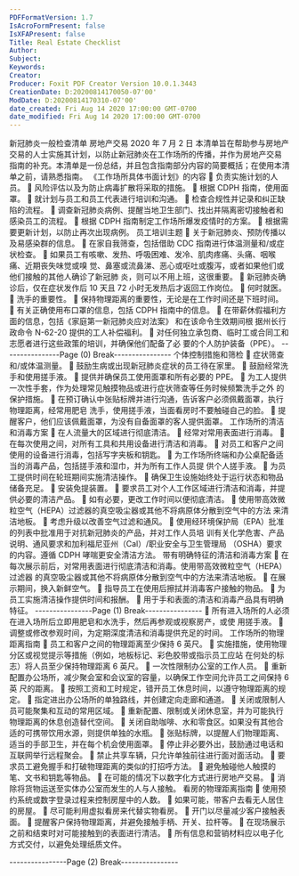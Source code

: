 ```yaml
---
PDFFormatVersion: 1.7
IsAcroFormPresent: false
IsXFAPresent: false
Title: Real Estate Checklist
Author: 
Subject: 
Keywords: 
Creator: 
Producer: Foxit PDF Creator Version 10.0.1.3443
CreationDate: D:20200814170050-07'00'
ModDate: D:20200814170310-07'00'
date_created: Fri Aug 14 2020 17:00:00 GMT-0700
date_modified: Fri Aug 14 2020 17:00:00 GMT-0700
---
```

 
新冠肺炎一般检查清单 
房地产交易 
2020 年 7 月 2 日 
本清单旨在帮助参与房地产交易的人士实施其计划，以防止新冠肺炎在工作场所的传播，并作为房地产交易
指南的补充。本清单是一份总结，并且包含指南部分内容的简要概括；在使用本清单之前，请熟悉指南。 
《工作场所具体书面计划》的内容 
 负责实施计划的人员。 
 风险评估以及为防止病毒扩散将采取的措施。 
 根据 CDPH 指南，使用面罩。 
 就计划与员工和员工代表进行培训和沟通。 
 检查合规性并记录和纠正缺陷的流程。 
 调查新冠肺炎病例、提醒当地卫生部门、找出并隔离密切接触者和感染员工的流程。 
 根据 CDPH 指南制定工作场所爆发疫情时的方案。 
 根据需要更新计划，以防止再次出现病例。 
员工培训主题 
 关于新冠肺炎、预防传播以及易感染群的信息。 
 在家自我筛查，包括借助 CDC 指南进行体温测量和/或症状检查。 
 如果员工有咳嗽、发热、呼吸困难、发冷、肌肉疼痛、头痛、咽喉痛、近期丧失味觉或嗅
觉、鼻塞或流鼻涕、恶心或呕吐或腹泻，或者如果他们或他们接触的其他人确诊了新冠肺
炎，则可以不用上班，这很重要。 
 新冠肺炎确诊后，仅在症状发作后 10 天且 72 小时无发热后才返回工作岗位。 
 何时就医。 
 洗手的重要性。 
 保持物理距离的重要性，无论是在工作时间还是下班时间。 
 有关正确使用布口罩的信息，包括 CDPH 指南中的信息。 
 在带薪休假福利方面的信息，包括《家庭第一新冠肺炎应对法案》 和在该命令生效期间根
据州长行政命令 N-62-20 提供的工人补偿福利。 
 对任何独立承包商、临时工或合同工和志愿者进行这些政策的培训，并确保他们配备了必
要的个人防护装备（PPE）。 
----------------Page (0) Break----------------
个体控制措施和筛检 
 症状筛查和/或体温测量。 
 鼓励生病或出现新冠肺炎症状的员工待在家里。 
 鼓励经常洗手和使用搓手液。 
 提供并确保员工使用面罩和所有必要的 PPE。 
 为工人提供一次性手套，作为处理常见触摸物品或进行症状筛查等任务时候频繁洗手之外
的保护措施。 
 在预订确认中张贴标牌并进行沟通，告诉客户必须佩戴面罩，执行物理距离，经常用肥皂
洗手，使用搓手液，当面看房时不要触碰自己的脸。 
 提醒客户，他们应该佩戴面罩，为没有自备面罩的客人提供面罩。 
工作场所的清洁和消毒方案 
 在人流量大的区域进行彻底清洁。 
 经常对常用表面进行消毒。 
 在每次使用之间，对所有工具和共用设备进行清洁和消毒。 
 对员工和客户之间使用的设备进行消毒，包括写字夹板和钥匙。 
 为工作场所终端和办公桌配备适当的消毒产品，包括搓手液和湿巾，并为所有工作人员提
供个人搓手液。 
 为员工提供时间在轮班期间实施清洁操作。 
 确保卫生设施始终处于运行状态和物品储备充足。 
 安装免提装置。 
 要求员工对个人工作区域进行清洁和消毒，并提供必要的清洁产品。 
 如有必要，更改工作时间以便彻底清洁。 
 使用带高效微粒空气（HEPA）过滤器的真空吸尘器或其他不将病原体分散到空气中的方法
来清洁地板。 
 考虑升级以改善空气过滤和通风。 
 使用经环境保护局（EPA）批准的列表中批准用于对抗新冠肺炎的产品，并对工作人员培
训有关化学危害、产品说明、通风要求和加利福尼亚州（Cal）/职业安全与卫生管理局
（OSHA）要求的内容。遵循 CDPH 哮喘更安全清洁方法。 
带有明确特征的清洁和消毒方案 
 在每次展示前后，对常用表面进行彻底清洁和消毒。使用带高效微粒空气（HEPA）过滤器
的真空吸尘器或其他不将病原体分散到空气中的方法来清洁地板。 
 在展示期间，换入新鲜空气。 
 指导员工在使用后擦拭并消毒客户接触的物品。 
 为员工实施清洁操作提供时间和报酬。 
 用于手和表面的清洁和消毒产品具有明确特征。 
----------------Page (1) Break----------------
 所有进入场所的人必须在进入场所后立即用肥皂和水洗手，然后再参观或视察房产，或使
用搓手液。 
 调整或修改参观时间，为定期深度清洁和消毒提供充足的时间。 
工作场所的物理距离指南 
 员工和客户之间的物理距离至少保持 6 英尺。 
 实施措施，使用物理分区或视觉提示等措施（例如，地板标记、彩色胶带或指示员工应站
在何处的标志）将人员至少保持物理距离 6 英尺。 
 一次性限制办公室的工作人员。 
 重新配置办公场所，减少聚会室和会议室的容量，以确保工作空间允许员工之间保持 6 英
尺的距离。 
 按照工资和工时规定，错开员工休息时间，以遵守物理距离的规定。 
 指定进出办公场所的单独路线，并创建定向走廊和通道。 
 关闭或限制人员可能聚集和互动的常用区域。 
 重新配置、限制或关闭休息室，并为可能执行物理距离的休息创造替代空间。 
 关闭自助咖啡、水和零食区。如果没有其他合适的可携带饮用水源，则提供单独的水瓶。 
 张贴标牌，以提醒人们物理距离、适当的手部卫生，并在每个机会使用面罩。 
 停止非必要外出，鼓励通过电话和互联网举行远程聚会。 
 禁止共享车辆，只允许单独前往进行面对面活动。 
 要求员工避免握手和打破物理距离的类似的打招呼方法。 
 避免触碰他人触摸的笔、文书和钥匙等物品。 
 在可能的情况下以数字化方式进行房地产交易。 
 消除将货物运送至实体办公室而发生的人与人接触。 
看房的物理距离指南 
 使用预约系统或数字登录过程来控制房屋中的人数。 
 如果可能，带客户去看无人居住的房屋。 
 尽可能利用虚拟看房来代替实物看房。 
 开门以尽量减少客户接触表面。 
 提醒客户保持物理距离，并避免接触手柄、开关、拉杆等。 
 在现场展示之前和结束时对可能接触到的表面进行清洁。 
 所有信息和营销材料应以电子化方式交付，以避免处理纸质文件。 
 
----------------Page (2) Break----------------
